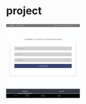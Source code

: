 # project
<img height="200" width="200" src="/images/WhatsApp Image 2020-09-21 at 01.06.44 (1).jpeg" >
